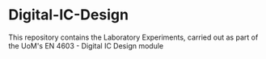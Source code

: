 # Digital-IC-Design
This repository contains the Laboratory Experiments, carried out as part of the UoM's EN 4603 - Digital IC Design module
